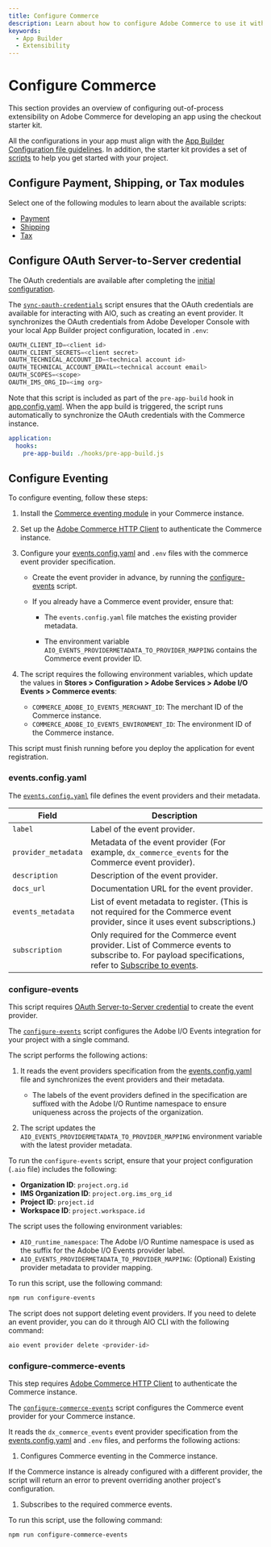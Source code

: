 ```yaml
---
title: Configure Commerce
description: Learn about how to configure Adobe Commerce to use it with the checkout starter kit.
keywords:
  - App Builder
  - Extensibility
---
```


# Configure Commerce

This section provides an overview of configuring out-of-process extensibility on Adobe Commerce for developing an app using the checkout starter kit.

All the configurations in your app must align with the [App Builder Configuration file guidelines](https://developer.adobe.com/app-builder/docs/guides/configuration/). In addition, the starter kit provides a set of [scripts](https://github.com/adobe/commerce-checkout-starter-kit/tree/main/scripts) to help you get started with your project.

## Configure Payment, Shipping, or Tax modules

Select one of the following modules to learn about the available scripts:

- [Payment](./payment-install.md#configuration)
- [Shipping](./shipping-install.md#configuration)
- [Tax](./tax-install.md#configuration)

## Configure OAuth Server-to-Server credential

<InlineAlert variant="info" slots="text"/>

The OAuth credentials are available after completing the [initial configuration](./getting-started.md#initial-configuration).

The [`sync-oauth-credentials`](https://github.com/adobe/commerce-checkout-starter-kit/blob/main/scripts/sync-oauth-credentials.js) script ensures that the OAuth credentials are available for interacting with AIO, such as creating an event provider. It synchronizes the OAuth credentials from Adobe Developer Console with your local App Builder project configuration, located in `.env`:

   ```js
   OAUTH_CLIENT_ID=<client id>
   OAUTH_CLIENT_SECRETS=<client secret>
   OAUTH_TECHNICAL_ACCOUNT_ID=<technical account id>
   OAUTH_TECHNICAL_ACCOUNT_EMAIL=<technical account email>
   OAUTH_SCOPES=<scope>
   OAUTH_IMS_ORG_ID=<img org>
   ```

Note that this script is included as part of the `pre-app-build` hook in [app.config.yaml](https://github.com/adobe/commerce-checkout-starter-kit/blob/main/app.config.yaml). When the app build is triggered, the script runs automatically to synchronize the OAuth credentials with the Commerce instance.

   ```yaml
   application:
     hooks:
       pre-app-build: ./hooks/pre-app-build.js
   ```

## Configure Eventing

To configure eventing, follow these steps:

1. Install the [Commerce eventing module](./getting-started.md) in your Commerce instance.

1. Set up the [Adobe Commerce HTTP Client](./connect.md#connect-to-adobe-commerce) to authenticate the Commerce instance.

1. Configure your [events.config.yaml](#eventsconfigyaml) and `.env` files with the commerce event provider specification.

    - Create the event provider in advance, by running the [configure-events](#configure-events) script.

    - If you already have a Commerce event provider, ensure that:

        - The `events.config.yaml` file matches the existing provider metadata.

        - The environment variable `AIO_EVENTS_PROVIDERMETADATA_TO_PROVIDER_MAPPING` contains the Commerce event provider ID.

1. The script requires the following environment variables, which update the values in **Stores > Configuration > Adobe Services > Adobe I/O Events > Commerce events**:

    - `COMMERCE_ADOBE_IO_EVENTS_MERCHANT_ID`: The merchant ID of the Commerce instance.
    - `COMMERCE_ADOBE_IO_EVENTS_ENVIRONMENT_ID`: The environment ID of the Commerce instance.

This script must finish running before you deploy the application for event registration.

### events.config.yaml

The [`events.config.yaml`](https://github.com/adobe/commerce-checkout-starter-kit/blob/main/events.config.yaml) file defines the event providers and their metadata.

| Field             | Description|
| ----------------- | ---------------------------------------------------------------------------------------------------------------------------------------------------------------------------------------------------------------------------- |
| `label`             | Label of the event provider.|
| `provider_metadata` | Metadata of the event provider (For example, `dx_commerce_events` for the Commerce event provider).|
| `description`       | Description of the event provider.|
| `docs_url`          | Documentation URL for the event provider.|
| `events_metadata`   | List of event metadata to register. (This is not required for the Commerce event provider, since it uses event subscriptions.)|
| `subscription`      | Only required for the Commerce event provider. List of Commerce events to subscribe to. For payload specifications, refer to [Subscribe to events](../../events/api.md#subscribe-to-events).|

### configure-events

<InlineAlert variant="info" slots="text"/>

This script requires [OAuth Server-to-Server credential](#configure-oauth-server-to-server-credential) to create the event provider.

The [`configure-events`](https://github.com/adobe/commerce-checkout-starter-kit/blob/main/scripts/configure-events.js) script configures the Adobe I/O Events integration for your project with a single command.

The script performs the following actions:

1. It reads the event providers specification from the [events.config.yaml](#eventsconfigyaml) file and synchronizes the event providers and their metadata.

   - The labels of the event providers defined in the specification are suffixed with the Adobe I/O Runtime namespace to ensure uniqueness across the projects of the organization.

1. The script updates the `AIO_EVENTS_PROVIDERMETADATA_TO_PROVIDER_MAPPING` environment variable with the latest provider metadata.

To run the `configure-events` script, ensure that your project configuration (`.aio` file) includes the following:

- **Organization ID**: `project.org.id`
- **IMS Organization ID**: `project.org.ims_org_id`
- **Project ID**: `project.id`
- **Workspace ID**: `project.workspace.id`

The script uses the following environment variables:

- `AIO_runtime_namespace`: The Adobe I/O Runtime namespace is used as the suffix for the Adobe I/O Events provider label.
- `AIO_EVENTS_PROVIDERMETADATA_TO_PROVIDER_MAPPING`: (Optional) Existing provider metadata to provider mapping.

To run this script, use the following command:

```bash
npm run configure-events
```

The script does not support deleting event providers. If you need to delete an event provider, you can do
it through AIO CLI with the following command:

```bash
aio event provider delete <provider-id>
```

### configure-commerce-events

<InlineAlert variant="info" slots="text"/>

This step requires [Adobe Commerce HTTP Client](./connect.md#connect-to-adobe-commerce) to authenticate the Commerce instance.

The [`configure-commerce-events`](https://github.com/adobe/commerce-checkout-starter-kit/blob/main/scripts/configure-commerce-events.js) script configures the Commerce event provider for your Commerce instance.

It reads the `dx_commerce_events` event provider specification from the [events.config.yaml](#eventsconfigyaml) and `.env` files, and performs the following actions:

1. Configures Commerce eventing in the Commerce instance.

  If the Commerce instance is already configured with a different provider, the script will return an error to prevent overriding another project's configuration.

1. Subscribes to the required commerce events.

To run this script, use the following command:

```bash
npm run configure-commerce-events
```

